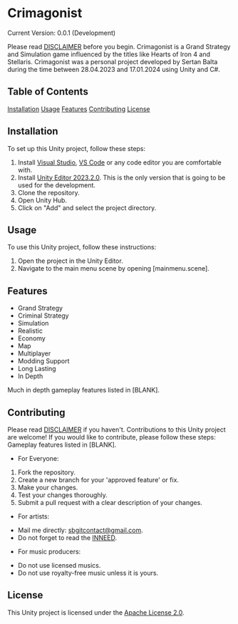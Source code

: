 # Crimagonist

Current Version: 0.0.1 (Development)

Please read [DISCLAIMER](DISCLAIMER.md) before you begin.
Crimagonist is a Grand Strategy and Simulation game influenced by the titles like Hearts of Iron 4 and Stellaris.
Crimagonist was a personal project developed by Sertan Balta during the time between 28.04.2023 and 17.01.2024 using Unity and C#.

## Table of Contents
[Installation](#installation)
[Usage](#usage)
[Features](#features)
[Contributing](#contributing)
[License](#license)

## Installation
To set up this Unity project, follow these steps:

1. Install [Visual Studio](https://visualstudio.microsoft.com/), [VS Code](https://code.visualstudio.com/) or any code editor you are comfortable with.
2. Install [Unity Editor 2023.2.0](https://unity.com/releases/editor/whats-new/2023.2.0). This is the only version that is going to be used for the development.
3. Clone the repository.
4. Open Unity Hub.
5. Click on "Add" and select the project directory.

## Usage
To use this Unity project, follow these instructions:

1. Open the project in the Unity Editor.
2. Navigate to the main menu scene by opening [mainmenu.scene].

## Features
- Grand Strategy
- Criminal Strategy
- Simulation
- Realistic
- Economy
- Map
- Multiplayer
- Modding Support
- Long Lasting
- In Depth

Much in depth gameplay features listed in [BLANK].

## Contributing
Please read [DISCLAIMER](DISCLAIMER.md) if you haven't.
Contributions to this Unity project are welcome! If you would like to contribute, please follow these steps:
Gameplay features listed in [BLANK].

- For Everyone:
1. Fork the repository.
2. Create a new branch for your 'approved feature' or fix.
3. Make your changes.
4. Test your changes thoroughly.
5. Submit a pull request with a clear description of your changes.

- For artists:
* Mail me directly: sbgitcontact@gmail.com.
* Do not forget to read the [INNEED](INNEED.md).

- For music producers:
* Do not use licensed musics.
* Do not use royalty-free music unless it is yours.

## License
This Unity project is licensed under the [Apache License 2.0](LICENSE).
